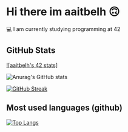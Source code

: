 
# Hi there im aaitbelh 🙃

💻  I am currently studying programming at 42



## GitHub Stats


[![aaitbelh's 42 stats]](https://github.com/oakoudad/badge42)

<!-- ![aaitbelh's 42 stats](https://badge42.herokuapp.com/api/stats/aaitbelh?darkmode=true&cursus=42cursus) -->

![Anurag's GitHub stats](https://github-readme-stats.vercel.app/api?username=aaitbelh&show_icons=true)

[![GitHub Streak](https://github-readme-streak-stats.herokuapp.com/?user=aaitbelh&theme=buefy-dark)](https://git.io/streak-stats)
## Most used languages (github)
[![Top Langs](https://github-readme-stats.vercel.app/api/top-langs/?username=aaitbelh&langs_count=8)](https://github.com/aaitbelh/github-readme-stats)




